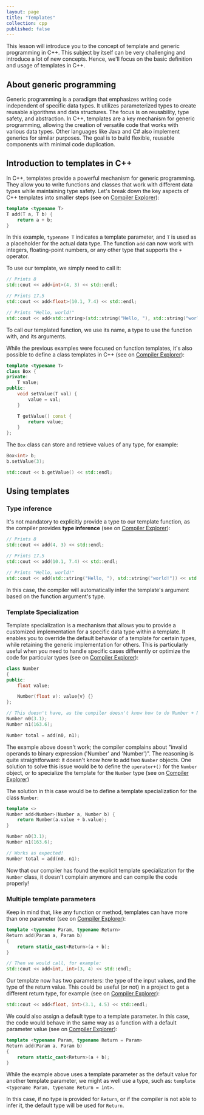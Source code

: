 ```yaml
---
layout: page
title: "Templates"
collection: cpp
published: false
---
```


This lesson will introduce you to the concept of template and generic programming in C++. This subject by itself can be very challenging and introduce a lot of new concepts. Hence, we'll focus on the basic definition and usage of templates in C++.

## About generic programming

Generic programming is a paradigm that emphasizes writing code independent of specific data types. It utilizes parameterized types to create reusable algorithms and data structures. The focus is on reusability, type safety, and abstraction. In C++, templates are a key mechanism for generic programming, allowing the creation of versatile code that works with various data types. Other languages like Java and C# also implement generics for similar purposes. The goal is to build flexible, reusable components with minimal code duplication.

## Introduction to templates in C++

In C++, templates provide a powerful mechanism for generic programming. They allow you to write functions and classes that work with different data types while maintaining type safety. Let's break down the key aspects of C++ templates into smaller steps (see on [Compiler Explorer][ce_template_intro]):

```cpp
template <typename T>
T add(T a, T b) {
    return a + b;
}
```

In this example, `typename T` indicates a template parameter, and `T` is used as a placeholder for the actual data type. The function `add` can now work with integers, floating-point numbers, or any other type that supports the `+` operator.

To use our template, we simply need to call it:
```cpp
// Prints 8
std::cout << add<int>(4, 3) << std::endl;

// Prints 17.5
std::cout << add<float>(10.1, 7.4) << std::endl;

// Prints "Hello, world!"
std::cout << add<std::string>(std::string("Hello, "), std::string("world!")) << std::endl;
```

To call our templated function, we use its name, a type to use the function with, and its arguments.

While the previous examples were focused on function templates, it's also possible to define a class templates in C++ (see on [Compiler Explorer][ce_class_template]):

```cpp
template <typename T>
class Box {
private:
    T value;
public:
    void setValue(T val) {
        value = val;
    }

    T getValue() const {
        return value;
    }
};
```

The `Box` class can store and retrieve values of any type, for example:

```cpp
Box<int> b;
b.setValue(3);

std::cout << b.getValue() << std::endl;
```

## Using templates

### Type inference

It's not mandatory to explicitly provide a type to our template function, as the compiler provides **type inference** (see on [Compiler Explorer][ce_type_inference]):

```cpp
// Prints 8
std::cout << add(4, 3) << std::endl;

// Prints 17.5
std::cout << add(10.1, 7.4) << std::endl;

// Prints "Hello, world!"
std::cout << add(std::string("Hello, "), std::string("world!")) << std::endl;
```

In this case, the compiler will automatically infer the template's argument based on the function argument's type.

### Template Specialization

Template specialization is a mechanism that allows you to provide a customized implementation for a specific data type within a template. It enables you to override the default behavior of a template for certain types, while retaining the generic implementation for others. This is particularly useful when you need to handle specific cases differently or optimize the code for particular types (see on [Compiler Explorer][ce_template_before_spe]):

```cpp
class Number
{
public:
    float value;

    Number(float v): value{v} {}
};

// This doesn't have, as the compiler doesn't know how to do Number + Number
Number n0(3.1);
Number n1(163.6);

Number total = add(n0, n1);
```

The example above doesn't work; the compiler complains about "invalid operands to binary expression ('Number' and 'Number')". The reasoning is quite straightforward: it doesn't know how to add two `Number` objects. One solution to solve this issue would be to define the `operator+()` for the `Number` object, or to specialize the template for the `Number` type (see on [Compiler Explorer][ce_template_after_spe])

The solution in this case would be to define a template specialization for the class `Number`:

```cpp
template <>
Number add<Number>(Number a, Number b) {
    return Number(a.value + b.value);
}

Number n0(3.1);
Number n1(163.6);

// Works as expected!
Number total = add(n0, n1);
```

Now that our compiler has found the explicit template specialization for the `Number` class, it doesn't complain anymore and can compile the code properly!

### Multiple template parameters

Keep in mind that, like any function or method, templates can have more than one parameter (see on [Compiler Explorer][ce_template_multi_param]):

```cpp
template <typename Param, typename Return>
Return add(Param a, Param b)
{
    return static_cast<Return>(a + b);
}

// Then we would call, for example:
std::cout << add<int, int>(3, 4) << std::endl;
```

Our template now has two parameters: the type of the input values, and the type of the return value. This could be useful (or not) in a project to get a different return type, for example (see on [Compiler Explorer][ce_diff_ret]):

```cpp
std::cout << add<float, int>(3.1, 4.5) << std::endl;
```

We could also assign a default type to a template parameter. In this case, the code would behave in the same way as a function with a default parameter value (see on [Compiler Explorer][ce_template_default]):

```cpp
template <typename Param, typename Return = Param>
Return add(Param a, Param b)
{
    return static_cast<Return>(a + b);
}
```

While the example above uses a template parameter as the default value for another template parameter, we might as well use a type, such as: `template <typename Param, typename Return = int>`.

In this case, if no type is provided for `Return`, or if the compiler is not able to infer it, the default type will be used for `Return`.


[ce_template_intro]: https://godbolt.org/#g:!((g:!((g:!((h:codeEditor,i:(filename:'1',fontScale:14,fontUsePx:'0',j:1,lang:c%2B%2B,selection:(endColumn:27,endLineNumber:14,positionColumn:27,positionLineNumber:14,selectionStartColumn:27,selectionStartLineNumber:14,startColumn:27,startLineNumber:14),source:'%23include+%3Ciostream%3E%0A%0Atemplate+%3Ctypename+T%3E%0AT+add(T+a,+T+b)+%7B%0A++++return+a+%2B+b%3B%0A%7D%0A%0Aint+main()%0A%7B%0A++++//+Prints+8%0A++++std::cout+%3C%3C+add%3Cint%3E(4,+3)+%3C%3C+std::endl%3B%0A%0A++++//+Prints+17.5%0A++++std::cout+%3C%3C+add%3Cfloat%3E(10.1,+7.4)+%3C%3C+std::endl%3B%0A%0A++++//+Prints+%22Hello,+world!!%22%0A++++std::cout+%3C%3C+add%3Cstd::string%3E(std::string(%22Hello,+%22),+std::string(%22world!!%22))+%3C%3C+std::endl%3B%0A%0A++++return+0%3B%0A%7D'),l:'5',n:'0',o:'C%2B%2B+source+%231',t:'0')),k:42.24883566200932,l:'4',n:'0',o:'',s:0,t:'0'),(g:!((h:compiler,i:(compiler:clang1701,filters:(b:'0',binary:'1',binaryObject:'1',commentOnly:'0',debugCalls:'1',demangle:'0',directives:'0',execute:'0',intel:'0',libraryCode:'0',trim:'1'),flagsViewOpen:'1',fontScale:14,fontUsePx:'0',j:1,lang:c%2B%2B,libs:!(),options:'-Wall+-Wextra+-Wshadow',overrides:!(),selection:(endColumn:1,endLineNumber:1,positionColumn:1,positionLineNumber:1,selectionStartColumn:1,selectionStartLineNumber:1,startColumn:1,startLineNumber:1),source:1),l:'5',n:'0',o:'+x86-64+clang+17.0.1+(Editor+%231)',t:'0')),k:24.417831004657355,l:'4',n:'0',o:'',s:0,t:'0'),(g:!((h:output,i:(compilerName:'x86-64+gcc+12.2',editorid:1,fontScale:14,fontUsePx:'0',j:1,wrap:'1'),l:'5',n:'0',o:'Output+of+x86-64+clang+17.0.1+(Compiler+%231)',t:'0')),k:33.33333333333333,l:'4',n:'0',o:'',s:0,t:'0')),l:'2',n:'0',o:'',t:'0')),version:4
[ce_type_inference]: https://godbolt.org/#g:!((g:!((g:!((h:codeEditor,i:(filename:'1',fontScale:14,fontUsePx:'0',j:1,lang:c%2B%2B,selection:(endColumn:15,endLineNumber:17,positionColumn:9,positionLineNumber:10,selectionStartColumn:15,selectionStartLineNumber:17,startColumn:9,startLineNumber:10),source:'%23include+%3Ciostream%3E%0A%0Atemplate+%3Ctypename+T%3E%0AT+add(T+a,+T+b)+%7B%0A++++return+a+%2B+b%3B%0A%7D%0A%0Aint+main()%0A%7B%0A++++//+Prints+8%0A++++std::cout+%3C%3C+add(4,+3)+%3C%3C+std::endl%3B%0A%0A++++//+Prints+17.5%0A++++std::cout+%3C%3C+add(10.1,+7.4)+%3C%3C+std::endl%3B%0A%0A++++//+Prints+%22Hello,+world!!%22%0A++++std::cout+%3C%3C+add(std::string(%22Hello,+%22),+std::string(%22world!!%22))+%3C%3C+std::endl%3B%0A%0A++++return+0%3B%0A%7D'),l:'5',n:'0',o:'C%2B%2B+source+%231',t:'0')),k:42.24883566200932,l:'4',n:'0',o:'',s:0,t:'0'),(g:!((h:compiler,i:(compiler:clang1701,filters:(b:'0',binary:'1',binaryObject:'1',commentOnly:'0',debugCalls:'1',demangle:'0',directives:'0',execute:'0',intel:'0',libraryCode:'0',trim:'1'),flagsViewOpen:'1',fontScale:14,fontUsePx:'0',j:1,lang:c%2B%2B,libs:!(),options:'-Wall+-Wextra+-Wshadow',overrides:!(),selection:(endColumn:1,endLineNumber:1,positionColumn:1,positionLineNumber:1,selectionStartColumn:1,selectionStartLineNumber:1,startColumn:1,startLineNumber:1),source:1),l:'5',n:'0',o:'+x86-64+clang+17.0.1+(Editor+%231)',t:'0')),k:24.417831004657355,l:'4',n:'0',o:'',s:0,t:'0'),(g:!((h:output,i:(compilerName:'x86-64+gcc+12.2',editorid:1,fontScale:14,fontUsePx:'0',j:1,wrap:'1'),l:'5',n:'0',o:'Output+of+x86-64+clang+17.0.1+(Compiler+%231)',t:'0')),k:33.33333333333333,l:'4',n:'0',o:'',s:0,t:'0')),l:'2',n:'0',o:'',t:'0')),version:4
[ce_class_template]: https://godbolt.org/#g:!((g:!((g:!((h:codeEditor,i:(filename:'1',fontScale:14,fontUsePx:'0',j:1,lang:c%2B%2B,selection:(endColumn:16,endLineNumber:19,positionColumn:16,positionLineNumber:19,selectionStartColumn:16,selectionStartLineNumber:19,startColumn:16,startLineNumber:19),source:'%23include+%3Ciostream%3E%0A%0Atemplate+%3Ctypename+T%3E%0Aclass+Box+%7B%0Aprivate:%0A++++T+value%3B%0Apublic:%0A++++void+setValue(T+val)+%7B%0A++++++++value+%3D+val%3B%0A++++%7D%0A%0A++++T+getValue()+const+%7B%0A++++++++return+value%3B%0A++++%7D%0A%7D%3B%0A%0Aint+main()%0A%7B%0A++++Box%3Cint%3E+b%3B%0A++++b.setValue(3)%3B%0A%0A++++std::cout+%3C%3C+b.getValue()+%3C%3C+std::endl%3B%0A%0A++++return+0%3B%0A%7D'),l:'5',n:'0',o:'C%2B%2B+source+%231',t:'0')),k:57.5515635395875,l:'4',n:'0',o:'',s:0,t:'0'),(g:!((h:compiler,i:(compiler:clang1701,filters:(b:'0',binary:'1',binaryObject:'1',commentOnly:'0',debugCalls:'1',demangle:'0',directives:'0',execute:'0',intel:'0',libraryCode:'0',trim:'1'),flagsViewOpen:'1',fontScale:14,fontUsePx:'0',j:1,lang:c%2B%2B,libs:!(),options:'-Wall+-Wextra+-Wshadow',overrides:!(),selection:(endColumn:1,endLineNumber:1,positionColumn:1,positionLineNumber:1,selectionStartColumn:1,selectionStartLineNumber:1,startColumn:1,startLineNumber:1),source:1),l:'5',n:'0',o:'+x86-64+clang+17.0.1+(Editor+%231)',t:'0')),k:9.115103127079172,l:'4',n:'0',o:'',s:0,t:'0'),(g:!((h:output,i:(compilerName:'x86-64+gcc+12.2',editorid:1,fontScale:14,fontUsePx:'0',j:1,wrap:'1'),l:'5',n:'0',o:'Output+of+x86-64+clang+17.0.1+(Compiler+%231)',t:'0')),k:33.33333333333333,l:'4',n:'0',o:'',s:0,t:'0')),l:'2',n:'0',o:'',t:'0')),version:4
[ce_template_before_spe]: https://godbolt.org/#g:!((g:!((g:!((h:codeEditor,i:(filename:'1',fontScale:14,fontUsePx:'0',j:1,lang:c%2B%2B,selection:(endColumn:23,endLineNumber:22,positionColumn:23,positionLineNumber:22,selectionStartColumn:23,selectionStartLineNumber:22,startColumn:23,startLineNumber:22),source:'%23include+%3Ciostream%3E%0A%0Atemplate+%3Ctypename+T%3E%0AT+add(T+a,+T+b)+%7B%0A++++return+a+%2B+b%3B%0A%7D%0A%0Aclass+Number%0A%7B%0Apublic:%0A++++float+value%3B%0A%0A++++Number(float+v):+value%7Bv%7D+%7B%7D%0A%7D%3B%0A%0Aint+main()%0A%7B%0A++++//+This+doesn!'t+have,+as+the+compiler+doesn!'t+know+how+to+do+Number+%2B+Number%0A++++Number+n0(3.1)%3B%0A++++Number+n1(163.6)%3B%0A%0A++++Number+total+%3D+add(n0,+n1)%3B%0A%0A++++return+0%3B%0A%7D'),l:'5',n:'0',o:'C%2B%2B+source+%231',t:'0')),k:57.5515635395875,l:'4',n:'0',o:'',s:0,t:'0'),(g:!((h:compiler,i:(compiler:clang1701,filters:(b:'0',binary:'1',binaryObject:'1',commentOnly:'0',debugCalls:'1',demangle:'0',directives:'0',execute:'0',intel:'0',libraryCode:'0',trim:'1'),flagsViewOpen:'1',fontScale:14,fontUsePx:'0',j:1,lang:c%2B%2B,libs:!(),options:'-Wall+-Wextra+-Wshadow',overrides:!(),selection:(endColumn:1,endLineNumber:1,positionColumn:1,positionLineNumber:1,selectionStartColumn:1,selectionStartLineNumber:1,startColumn:1,startLineNumber:1),source:1),l:'5',n:'0',o:'+x86-64+clang+17.0.1+(Editor+%231)',t:'0')),k:9.115103127079172,l:'4',n:'0',o:'',s:0,t:'0'),(g:!((h:output,i:(compilerName:'x86-64+gcc+12.2',editorid:1,fontScale:14,fontUsePx:'0',j:1,wrap:'1'),l:'5',n:'0',o:'Output+of+x86-64+clang+17.0.1+(Compiler+%231)',t:'0')),k:33.33333333333333,l:'4',n:'0',o:'',s:0,t:'0')),l:'2',n:'0',o:'',t:'0')),version:4
[ce_template_after_spe]: https://godbolt.org/#g:!((g:!((g:!((h:codeEditor,i:(filename:'1',fontScale:14,fontUsePx:'0',j:1,lang:c%2B%2B,selection:(endColumn:1,endLineNumber:20,positionColumn:1,positionLineNumber:16,selectionStartColumn:1,selectionStartLineNumber:20,startColumn:1,startLineNumber:16),source:'%23include+%3Ciostream%3E%0A%0Atemplate+%3Ctypename+T%3E%0AT+add(T+a,+T+b)+%7B%0A++++return+a+%2B+b%3B%0A%7D%0A%0Aclass+Number%0A%7B%0Apublic:%0A++++float+value%3B%0A%0A++++Number(float+v):+value%7Bv%7D+%7B%7D%0A%7D%3B%0A%0Atemplate+%3C%3E%0ANumber+add%3CNumber%3E(Number+a,+Number+b)+%7B%0A++++return+Number(a.value+%2B+b.value)%3B%0A%7D%0A%0Aint+main()%0A%7B%0A++++//+This+doesn!'t+have,+as+the+compiler+doesn!'t+know+how+to+do+Number+%2B+Number%0A++++Number+n0(3.1)%3B%0A++++Number+n1(163.6)%3B%0A%0A++++Number+total+%3D+add(n0,+n1)%3B%0A%0A++++return+0%3B%0A%7D'),l:'5',n:'0',o:'C%2B%2B+source+%231',t:'0')),k:57.5515635395875,l:'4',n:'0',o:'',s:0,t:'0'),(g:!((h:compiler,i:(compiler:clang1701,filters:(b:'0',binary:'1',binaryObject:'1',commentOnly:'0',debugCalls:'1',demangle:'0',directives:'0',execute:'0',intel:'0',libraryCode:'0',trim:'1'),flagsViewOpen:'1',fontScale:14,fontUsePx:'0',j:1,lang:c%2B%2B,libs:!(),options:'-Wall+-Wextra+-Wshadow',overrides:!(),selection:(endColumn:1,endLineNumber:1,positionColumn:1,positionLineNumber:1,selectionStartColumn:1,selectionStartLineNumber:1,startColumn:1,startLineNumber:1),source:1),l:'5',n:'0',o:'+x86-64+clang+17.0.1+(Editor+%231)',t:'0')),k:9.115103127079172,l:'4',n:'0',o:'',s:0,t:'0'),(g:!((h:output,i:(compilerName:'x86-64+gcc+12.2',editorid:1,fontScale:14,fontUsePx:'0',j:1,wrap:'1'),l:'5',n:'0',o:'Output+of+x86-64+clang+17.0.1+(Compiler+%231)',t:'0')),k:33.33333333333333,l:'4',n:'0',o:'',s:0,t:'0')),l:'2',n:'0',o:'',t:'0')),version:4
[ce_template_multi_param]: https://godbolt.org/#g:!((g:!((g:!((h:codeEditor,i:(filename:'1',fontScale:14,fontUsePx:'0',j:1,lang:c%2B%2B,selection:(endColumn:51,endLineNumber:11,positionColumn:5,positionLineNumber:11,selectionStartColumn:51,selectionStartLineNumber:11,startColumn:5,startLineNumber:11),source:'%23include+%3Ciostream%3E%0A%0Atemplate+%3Ctypename+Param,+typename+Return%3E%0AReturn+add(Param+a,+Param+b)%0A%7B%0A++++return+static_cast%3CReturn%3E(a+%2B+b)%3B%0A%7D%0A%0Aint+main()%0A%7B%0A++++std::cout+%3C%3C+add%3Cint,+int%3E(3,+4)+%3C%3C+std::endl%3B%0A%0A++++return+0%3B%0A%7D'),l:'5',n:'0',o:'C%2B%2B+source+%231',t:'0')),k:57.5515635395875,l:'4',n:'0',o:'',s:0,t:'0'),(g:!((h:compiler,i:(compiler:clang1701,filters:(b:'0',binary:'1',binaryObject:'1',commentOnly:'0',debugCalls:'1',demangle:'0',directives:'0',execute:'0',intel:'0',libraryCode:'0',trim:'1'),flagsViewOpen:'1',fontScale:14,fontUsePx:'0',j:1,lang:c%2B%2B,libs:!(),options:'-Wall+-Wextra+-Wshadow',overrides:!(),selection:(endColumn:1,endLineNumber:1,positionColumn:1,positionLineNumber:1,selectionStartColumn:1,selectionStartLineNumber:1,startColumn:1,startLineNumber:1),source:1),l:'5',n:'0',o:'+x86-64+clang+17.0.1+(Editor+%231)',t:'0')),k:9.115103127079172,l:'4',n:'0',o:'',s:0,t:'0'),(g:!((h:output,i:(compilerName:'x86-64+gcc+12.2',editorid:1,fontScale:14,fontUsePx:'0',j:1,wrap:'1'),l:'5',n:'0',o:'Output+of+x86-64+clang+17.0.1+(Compiler+%231)',t:'0')),k:33.33333333333333,l:'4',n:'0',o:'',s:0,t:'0')),l:'2',n:'0',o:'',t:'0')),version:4
[ce_diff_ret]: https://godbolt.org/#g:!((g:!((g:!((h:codeEditor,i:(filename:'1',fontScale:14,fontUsePx:'0',j:1,lang:c%2B%2B,selection:(endColumn:57,endLineNumber:11,positionColumn:57,positionLineNumber:11,selectionStartColumn:57,selectionStartLineNumber:11,startColumn:57,startLineNumber:11),source:'%23include+%3Ciostream%3E%0A%0Atemplate+%3Ctypename+Param,+typename+Return%3E%0AReturn+add(Param+a,+Param+b)%0A%7B%0A++++return+static_cast%3CReturn%3E(a+%2B+b)%3B%0A%7D%0A%0Aint+main()%0A%7B%0A++++std::cout+%3C%3C+add%3Cfloat,+int%3E(3.1,+4.5)+%3C%3C+std::endl%3B%0A%0A++++return+0%3B%0A%7D'),l:'5',n:'0',o:'C%2B%2B+source+%231',t:'0')),k:48.369926813040586,l:'4',n:'0',o:'',s:0,t:'0'),(g:!((h:compiler,i:(compiler:clang1701,filters:(b:'0',binary:'1',binaryObject:'1',commentOnly:'0',debugCalls:'1',demangle:'0',directives:'0',execute:'0',intel:'0',libraryCode:'0',trim:'1'),flagsViewOpen:'1',fontScale:14,fontUsePx:'0',j:1,lang:c%2B%2B,libs:!(),options:'-Wall+-Wextra+-Wshadow',overrides:!(),selection:(endColumn:1,endLineNumber:1,positionColumn:1,positionLineNumber:1,selectionStartColumn:1,selectionStartLineNumber:1,startColumn:1,startLineNumber:1),source:1),l:'5',n:'0',o:'+x86-64+clang+17.0.1+(Editor+%231)',t:'0')),k:21.984418260253683,l:'4',n:'0',o:'',s:0,t:'0'),(g:!((h:output,i:(compilerName:'x86-64+gcc+12.2',editorid:1,fontScale:14,fontUsePx:'0',j:1,wrap:'1'),l:'5',n:'0',o:'Output+of+x86-64+clang+17.0.1+(Compiler+%231)',t:'0')),k:29.64565492670573,l:'4',n:'0',o:'',s:0,t:'0')),l:'2',n:'0',o:'',t:'0')),version:4
[ce_template_default]: https://godbolt.org/#g:!((g:!((g:!((h:codeEditor,i:(filename:'1',fontScale:14,fontUsePx:'0',j:1,lang:c%2B%2B,selection:(endColumn:43,endLineNumber:3,positionColumn:43,positionLineNumber:3,selectionStartColumn:43,selectionStartLineNumber:3,startColumn:43,startLineNumber:3),source:'%23include+%3Ciostream%3E%0A%0Atemplate+%3Ctypename+Param,+typename+Return+%3D+Param%3E%0AReturn+add(Param+a,+Param+b)%0A%7B%0A++++return+static_cast%3CReturn%3E(a+%2B+b)%3B%0A%7D%0A%0Aint+main()%0A%7B%0A++++std::cout+%3C%3C+add%3Cfloat%3E(3.1,+4.5)+%3C%3C+std::endl%3B%0A%0A++++return+0%3B%0A%7D'),l:'5',n:'0',o:'C%2B%2B+source+%231',t:'0')),k:48.369926813040586,l:'4',n:'0',o:'',s:0,t:'0'),(g:!((h:compiler,i:(compiler:clang1701,filters:(b:'0',binary:'1',binaryObject:'1',commentOnly:'0',debugCalls:'1',demangle:'0',directives:'0',execute:'0',intel:'0',libraryCode:'0',trim:'1'),flagsViewOpen:'1',fontScale:14,fontUsePx:'0',j:1,lang:c%2B%2B,libs:!(),options:'-Wall+-Wextra+-Wshadow',overrides:!(),selection:(endColumn:1,endLineNumber:1,positionColumn:1,positionLineNumber:1,selectionStartColumn:1,selectionStartLineNumber:1,startColumn:1,startLineNumber:1),source:1),l:'5',n:'0',o:'+x86-64+clang+17.0.1+(Editor+%231)',t:'0')),k:21.984418260253683,l:'4',n:'0',o:'',s:0,t:'0'),(g:!((h:output,i:(compilerName:'x86-64+gcc+12.2',editorid:1,fontScale:14,fontUsePx:'0',j:1,wrap:'1'),l:'5',n:'0',o:'Output+of+x86-64+clang+17.0.1+(Compiler+%231)',t:'0')),k:29.64565492670573,l:'4',n:'0',o:'',s:0,t:'0')),l:'2',n:'0',o:'',t:'0')),version:4
